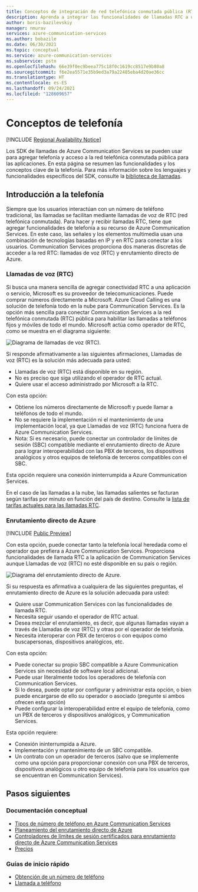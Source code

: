 ```yaml
---
title: Conceptos de integración de red telefónica conmutada pública (RTC) para Azure Communication Services
description: Aprenda a integrar las funcionalidades de llamadas RTC a una aplicación de Azure Communication Services.
author: boris-bazilevskiy
manager: nmurav
services: azure-communication-services
ms.author: bobazile
ms.date: 06/30/2021
ms.topic: conceptual
ms.service: azure-communication-services
ms.subservice: pstn
ms.openlocfilehash: 66e39f0ec9beea775c18f0c1619cc8517e9b80a8
ms.sourcegitcommit: f6e2ea5571e35b9ed3a79a22485eba4d20ae36cc
ms.translationtype: HT
ms.contentlocale: es-ES
ms.lasthandoff: 09/24/2021
ms.locfileid: "128609657"
---
```

# <a name="telephony-concepts"></a>Conceptos de telefonía

[!INCLUDE [Regional Availability Notice](../../includes/regional-availability-include.md)]

Los SDK de llamadas de Azure Communication Services se pueden usar para agregar telefonía y acceso a la red telefónica conmutada pública para las aplicaciones. En esta página se resumen las funcionalidades y los conceptos clave de la telefonía. Para más información sobre los lenguajes y funcionalidades específicos del SDK, consulte la [biblioteca de llamadas](../../quickstarts/voice-video-calling/calling-client-samples.md).

## <a name="overview-of-telephony"></a>Introducción a la telefonía
Siempre que los usuarios interactúan con un número de teléfono tradicional, las llamadas se facilitan mediante llamadas de voz de RTC (red telefónica conmutada). Para hacer y recibir llamadas RTC, tiene que agregar funcionalidades de telefonía a su recurso de Azure Communication Services. En este caso, las señales y los elementos multimedia usan una combinación de tecnologías basadas en IP y en RTC para conectar a los usuarios. Communication Services proporciona dos maneras discretas de acceder a la red RTC: llamadas de voz (RTC) y enrutamiento directo de Azure.

### <a name="voice-calling-pstn"></a>Llamadas de voz (RTC)

Si busca una manera sencilla de agregar conectividad RTC a una aplicación o servicio, Microsoft es su proveedor de telecomunicaciones. Puede comprar números directamente a Microsoft. Azure Cloud Calling es una solución de telefonía todo en la nube para Communication Services. Es la opción más sencilla para conectar Communication Services a la red telefónica conmutada (RTC) pública para habilitar las llamadas a teléfonos fijos y móviles de todo el mundo. Microsoft actúa como operador de RTC, como se muestra en el diagrama siguiente:

![Diagrama de llamadas de voz (RTC).](../media/telephony-concept/azure-calling-diagram.png)

Si responde afirmativamente a las siguientes afirmaciones, Llamadas de voz (RTC) es la solución más adecuada para usted:
- Llamadas de voz (RTC) está disponible en su región.
- No es preciso que siga utilizando el operador de RTC actual.
- Quiere usar el acceso administrado por Microsoft a la RTC.

Con esta opción:
- Obtiene los números directamente de Microsoft y puede llamar a teléfonos de todo el mundo.
- No se requiere la implementación ni el mantenimiento de una implementación local, ya que Llamadas de voz (RTC) funciona fuera de Azure Communication Services.
- Nota: Si es necesario, puede conectar un controlador de límites de sesión (SBC) compatible mediante el enrutamiento directo de Azure para lograr interoperabilidad con las PBX de terceros, los dispositivos analógicos y otros equipos de telefonía de terceros compatibles con el SBC.

Esta opción requiere una conexión ininterrumpida a Azure Communication Services.  

En el caso de las llamadas a la nube, las llamadas salientes se facturan según tarifas por minuto en función del país de destino. Consulte la [lista de tarifas actuales para las llamadas RTC](https://github.com/Azure/Communication/blob/master/pricing/communication-services-pstn-rates.csv).

### <a name="azure-direct-routing"></a>Enrutamiento directo de Azure

[!INCLUDE [Public Preview](../../includes/public-preview-include-document.md)]

Con esta opción, puede conectar tanto la telefonía local heredada como el operador que prefiera a Azure Communication Services. Proporciona funcionalidades de llamada RTC a la aplicación de Communication Services aunque Llamadas de voz (RTC) no esté disponible en su país o región. 

![Diagrama del enrutamiento directo de Azure.](../media/telephony-concept/sip-interface-diagram.png)

Si su respuesta es afirmativa a cualquiera de las siguientes preguntas, el enrutamiento directo de Azure es la solución adecuada para usted:

- Quiere usar Communication Services con las funcionalidades de llamada RTC.
- Necesita seguir usando el operador de RTC actual.
- Desea mezclar el enrutamiento, es decir, que algunas llamadas vayan a través de Llamadas de voz (RTC) y otras por el operador de telefonía.
- Necesita interoperar con PBX de terceros o con equipos como buscapersonas, dispositivos analógicos, etc.

Con esta opción:

- Puede conectar su propio SBC compatible a Azure Communication Services sin necesidad de software local adicional.
- Puede usar literalmente todos los operadores de telefonía con Communication Services.
- Si lo desea, puede optar por configurar y administrar esta opción, o bien puede encargarse de ello su operador o asociado (pregunte si ambos ofrecen esta opción)
- Puede configurar la interoperabilidad entre el equipo de telefonía, como un PBX de terceros y dispositivos analógicos, y Communication Services.

Esta opción requiere:

- Conexión ininterrumpida a Azure.
- Implementación y mantenimiento de un SBC compatible.
- Un contrato con un operador de terceros (salvo que se implemente como una opción para proporcionar conexión con una PBX de terceros, dispositivos analógicos u otro equipo de telefonía para los usuarios que se encuentran en Communication Services).

## <a name="next-steps"></a>Pasos siguientes

### <a name="conceptual-documentation"></a>Documentación conceptual

- [Tipos de número de teléfono en Azure Communication Services](./plan-solution.md)
- [Planeamiento del enrutamiento directo de Azure](./direct-routing-infrastructure.md)
- [Controladores de límites de sesión certificados para enrutamiento directo de Azure Communication Services](./certified-session-border-controllers.md)
- [Precios](../pricing.md)

### <a name="quickstarts"></a>Guías de inicio rápido

- [Obtención de un número de teléfono](../../quickstarts/telephony-sms/get-phone-number.md)
- [Llamada a teléfono](../../quickstarts/voice-video-calling/pstn-call.md)
